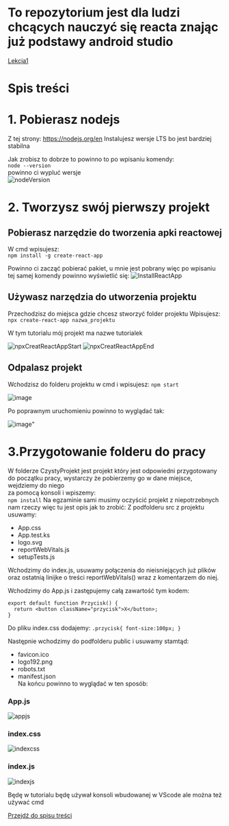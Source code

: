 

# To repozytorium jest dla ludzi chcących nauczyć się reacta znając już podstawy android studio

[Lekcja1](Lekcja1/Lekcja1.md)
# Spis treści



# 1. Pobierasz nodejs
Z tej strony: https://nodejs.org/en
Instalujesz wersje LTS bo jest bardziej stabilna

Jak zrobisz to dobrze to powinno to po wpisaniu komendy:  
`node --version`  
powinno ci wypluć wersje  
![nodeVersion](https://github.com/Gekimaru/reactTutorial/assets/85436765/80496753-8dc2-4069-9602-47ebbd3a2cbb)

# 2. Tworzysz swój pierwszy projekt
## Pobierasz narzędzie do tworzenia apki reactowej
W cmd wpisujesz:  
  `npm install -g create-react-app`    

Powinno ci zacząć pobierać pakiet, u mnie jest pobrany więc po wpisaniu tej samej komendy powinno wyświetlić się:
![InstallReactApp](https://github.com/Gekimaru/reactTutorial/assets/85436765/aa11a124-4312-4be0-a8f0-8cca8c3a1bbc)


## Używasz narzędzia do utworzenia projektu
Przechodzisz do miejsca gdzie chcesz stworzyć folder projektu
Wpisujesz:  
`npx create-react-app nazwa_projektu`   

W tym tutorialu mój projekt ma nazwe tutorialek  

![npxCreatReactAppStart](https://github.com/Gekimaru/reactTutorial/assets/85436765/3ae6272f-f6db-49a3-bb3b-e91ce7149be1)
![npxCreatReactAppEnd](https://github.com/Gekimaru/reactTutorial/assets/85436765/c09aa6e3-5644-4844-97ef-805664f872f8)


## Odpalasz projekt
Wchodzisz do folderu projektu w cmd i wpisujesz:
`npm start`  

![image](https://github.com/Gekimaru/reactTutorial/assets/85436765/256d8def-978c-476f-86df-3c067e52b951)

Po poprawnym uruchomieniu powinno to wyglądać tak:

![image](https://github.com/Gekimaru/reactTutorial/assets/85436765/c6f47187-0059-48d0-97dd-0cf1c9a35dea)"

# 3.Przygotowanie folderu do pracy  
W folderze CzystyProjekt jest projekt który jest odpowiedni przygotowany do początku pracy, wystarczy że pobierzemy go w dane miejsce, wejdziemy do niego  
za pomocą konsoli i wpiszemy:  
`
npm install
`
Na egzaminie sami musimy oczyścić projekt z niepotrzebnych nam rzeczy więc tu jest opis jak to zrobić:
Z podfolderu src z projektu usuwamy:  
- App.css
- App.test.ks
- logo.svg
- reportWebVitals.js
- setupTests.js  
  
Wchodzimy do index.js, usuwamy połączenia do nieisniejących już plików oraz ostatnią linijke o treści reportWebVitals() wraz z komentarzem do niej.  
  
  
Wchodzimy do App.js i zastępujemy całą zawartość tym kodem:  
```
export default function Przycisk() {
  return <button className="przycisk">X</button>;
}
```
Do pliku index.css dodajemy:
`
.przycisk{
  font-size:100px;
}
`

Następnie wchodzimy do podfolderu public i usuwamy stamtąd:
- favicon.ico
- logo192.png
- robots.txt
- manifest.json  
Na końcu powinno to wyglądać w ten sposób:
### App.js  
![appjs](https://github.com/Gekimaru/reactTutorial/assets/85436765/07911284-d13f-4974-804e-c71be8ffdfd6)  
### index.css
![indexcss](https://github.com/Gekimaru/reactTutorial/assets/85436765/7aecd107-f3ee-4775-8637-27cb4da2be86)
### index.js
![indexjs](https://github.com/Gekimaru/reactTutorial/assets/85436765/c7663977-b829-4b14-bad9-cf9f9c797ff5)



Będę w tutorialu będę używał konsoli wbudowanej w VScode ale można też używać cmd 


[Przejdź do spisu treści](#spis-treści)  

